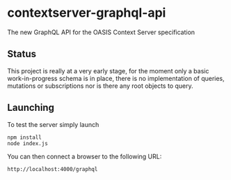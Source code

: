 # contextserver-graphql-api
The new GraphQL API for the OASIS Context Server specification

## Status

This project is really at a very early stage, for the moment only a basic work-in-progress schema is in place, 
there is no implementation of queries, mutations or subscriptions nor is there any root objects to query.

## Launching
To test the server simply launch

    npm install
    node index.js
    
You can then connect a browser to the following URL:

    http://localhost:4000/graphql
    